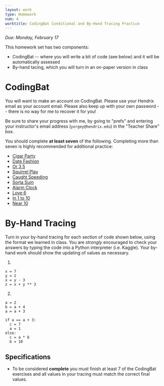 ```yaml
---
layout: work
type: Homework
num: 4
worktitle: CodingBat Conditional and By-Hand Tracing Practice
---
```


*Due: Monday, February 17*

This homework set has two components:
* CodingBat -- where you will write a bit of code (see below) and it will be automatically assessed
* By-hand tacing, which you will turn in an on-paper version in class

# CodingBat

You will want to make an account on CodingBat. Please use your Hendrix email as your account email.
Please also keep up with your own password -- there is no way for me to recover it for you!

Be sure to share your progress with me, by going to "prefs" and entering
your instructor's email address (`yorgey@hendrix.edu`) in the "Teacher Share" box.

You should complete **at least seven** of the following. Completing more than seven is highly recommended for additional practice:

- [Cigar Party](https://codingbat.com/prob/p195669)
- [Date Fashion](https://codingbat.com/prob/p129125)
- [Or 3 5](https://codingbat.com/prob/p288587)
- [Squirrel Play](https://codingbat.com/prob/p135815)
- [Caught Speeding](https://codingbat.com/prob/p137202)
- [Sorta Sum](https://codingbat.com/prob/p116620)
- [Alarm Clock](https://codingbat.com/prob/p119867)
- [Love 6](https://codingbat.com/prob/p100958)
- [In 1 to 10](https://codingbat.com/prob/p158497)
- [Near 10](https://codingbat.com/prob/p165321)

# By-Hand Tracing

Turn in your by-hand tracing for each section of code shown below,
using the format we learned in class. You are *strongly* encouraged to
check your answers by typing the code into a Python interpreter
(i.e. Kaggle). Your by-hand work should show the updating of values as
necessary.

1.

    x = 7
    y = 2
    x = y - 3
    z = x + y ** 3


 2.

    a = 2
    b = a + 4
    a = a + 3

    if a == a + 3:
      c = 7
      a = 1
    else:
      c = a * b
      b = 10


## Specifications

- To be considered **complete** you must finish at least 7 of the CodingBat exercises and all values in your tracing must match the correct final values.
